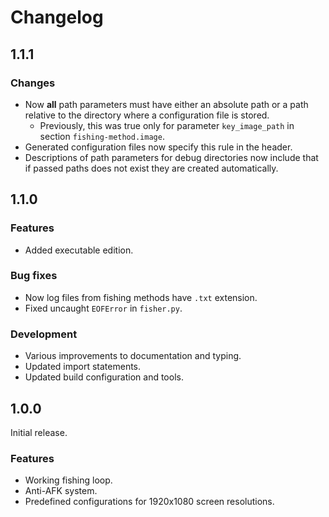 # Changelog

## 1.1.1

### Changes

- Now **all** path parameters must have either an absolute path
  or a path relative to the directory where a configuration file is stored.
  - Previously, this was true only for parameter `key_image_path` in section `fishing-method.image`.
- Generated configuration files now specify this rule in the header.
- Descriptions of path parameters for debug directories
  now include that if passed paths does not exist they are created automatically.

## 1.1.0

### Features

- Added executable edition.

### Bug fixes

- Now log files from fishing methods have `.txt` extension.
- Fixed uncaught `EOFError` in `fisher.py`.

### Development

- Various improvements to documentation and typing.
- Updated import statements.
- Updated build configuration and tools.

## 1.0.0

Initial release.

### Features

- Working fishing loop.
- Anti-AFK system.
- Predefined configurations for 1920x1080 screen resolutions.
